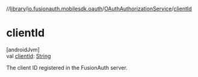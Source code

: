 //[library](../../../index.md)/[io.fusionauth.mobilesdk.oauth](../index.md)/[OAuthAuthorizationService](index.md)/[clientId](client-id.md)

# clientId

[androidJvm]\
val [clientId](client-id.md): [String](https://kotlinlang.org/api/core/kotlin-stdlib/kotlin/-string/index.html)

The client ID registered in the FusionAuth server.